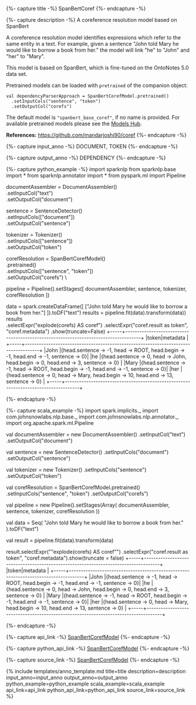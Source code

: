 {%- capture title -%}
SpanBertCoref
{%- endcapture -%}

{%- capture description -%}
A coreference resolution model based on SpanBert

A coreference resolution model identifies expressions which refer to the same entity in a
text. For example, given a sentence "John told Mary he would like to borrow a book from her."
the model will link "he" to "John" and "her" to "Mary".

This model is based on SpanBert, which is fine-tuned on the OntoNotes 5.0 data set.

Pretrained models can be loaded with `pretrained` of the companion object:
```
val dependencyParserApproach = SpanBertCorefModel.pretrained()
  .setInputCols("sentence", "token")
  .setOutputCol("corefs")
```
The default model is `"spanbert_base_coref"`, if no name is provided. For available pretrained
models please see the [Models Hub](https://sparknlp.org/models).

**References:**
https://github.com/mandarjoshi90/coref
{%- endcapture -%}

{%- capture input_anno -%}
DOCUMENT, TOKEN
{%- endcapture -%}

{%- capture output_anno -%}
DEPENDENCY
{%- endcapture -%}

{%- capture python_example -%}
import sparknlp
from sparknlp.base import *
from sparknlp.annotator import *
from pyspark.ml import Pipeline

documentAssembler = DocumentAssembler() \
    .setInputCol("text") \
    .setOutputCol("document")

sentence = SentenceDetector() \
    .setInputCols(["document"]) \
    .setOutputCol("sentence")

tokenizer = Tokenizer() \
    .setInputCols(["sentence"]) \
    .setOutputCol("token")

corefResolution = SpanBertCorefModel() \
    .pretrained() \
    .setInputCols(["sentence", "token"]) \
    .setOutputCol("corefs") \

pipeline = Pipeline().setStages([
    documentAssembler,
    sentence,
    tokenizer,
    corefResolution
])

data = spark.createDataFrame([
    ["John told Mary he would like to borrow a book from her."]
]).toDF("text")
results = pipeline.fit(data).transform(data))
results \
    .selectExpr("explode(corefs) AS coref")
    .selectExpr("coref.result as token", "coref.metadata")
    .show(truncate=False)
+-----+------------------------------------------------------------------------------------+
|token|metadata                                                                            |
+-----+------------------------------------------------------------------------------------+
|John |{head.sentence -> -1, head -> ROOT, head.begin -> -1, head.end -> -1, sentence -> 0}|
|he   |{head.sentence -> 0, head -> John, head.begin -> 0, head.end -> 3, sentence -> 0}   |
|Mary |{head.sentence -> -1, head -> ROOT, head.begin -> -1, head.end -> -1, sentence -> 0}|
|her  |{head.sentence -> 0, head -> Mary, head.begin -> 10, head.end -> 13, sentence -> 0} |
+-----+------------------------------------------------------------------------------------+

{%- endcapture -%}

{%- capture scala_example -%}
import spark.implicits._
import com.johnsnowlabs.nlp.base._
import com.johnsnowlabs.nlp.annotator._
import org.apache.spark.ml.Pipeline

val documentAssembler = new DocumentAssembler()
  .setInputCol("text")
  .setOutputCol("document")

val sentence = new SentenceDetector()
  .setInputCols("document")
  .setOutputCol("sentence")

val tokenizer = new Tokenizer()
  .setInputCols("sentence")
  .setOutputCol("token")

val corefResolution = SpanBertCorefModel.pretrained()
  .setInputCols("sentence", "token")
  .setOutputCol("corefs")

val pipeline = new Pipeline().setStages(Array(
  documentAssembler,
  sentence,
  tokenizer,
  corefResolution
))

val data = Seq(
  "John told Mary he would like to borrow a book from her."
).toDF("text")

val result = pipeline.fit(data).transform(data)

result.selectExpr(""explode(corefs) AS coref"")
  .selectExpr("coref.result as token", "coref.metadata").show(truncate = false)
+-----+------------------------------------------------------------------------------------+
|token|metadata                                                                            |
+-----+------------------------------------------------------------------------------------+
|John |{head.sentence -> -1, head -> ROOT, head.begin -> -1, head.end -> -1, sentence -> 0}|
|he   |{head.sentence -> 0, head -> John, head.begin -> 0, head.end -> 3, sentence -> 0}   |
|Mary |{head.sentence -> -1, head -> ROOT, head.begin -> -1, head.end -> -1, sentence -> 0}|
|her  |{head.sentence -> 0, head -> Mary, head.begin -> 10, head.end -> 13, sentence -> 0} |
+-----+------------------------------------------------------------------------------------+

{%- endcapture -%}

{%- capture api_link -%}
[SpanBertCorefModel](/api/com/johnsnowlabs/nlp/annotators/coref/SpanBertCorefModel)
{%- endcapture -%}

{%- capture python_api_link -%}
[SpanBertCorefModel](/api/python/reference/autosummary/sparknlp/annotator/coref/spanbert_coref/index.html#python.sparknlp.annotator.coref.spanbert_coref.SpanBertCorefModel)
{%- endcapture -%}

{%- capture source_link -%}
[SpanBertCorefModel](https://github.com/JohnSnowLabs/spark-nlp/tree/master/src/main/scala/com/johnsnowlabs/nlp/annotators/coref/SpanBertCorefModel.scala)
{%- endcapture -%}

{% include templates/anno_template.md
title=title
description=description
input_anno=input_anno
output_anno=output_anno
python_example=python_example
scala_example=scala_example
api_link=api_link
python_api_link=python_api_link
source_link=source_link
%}